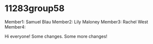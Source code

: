 # 11283group58

Member1: Samuel Blau
Member2: Lily Maloney
Member3: Rachel West
Member4: 

Hi everyone! Some changes. Some more changes!